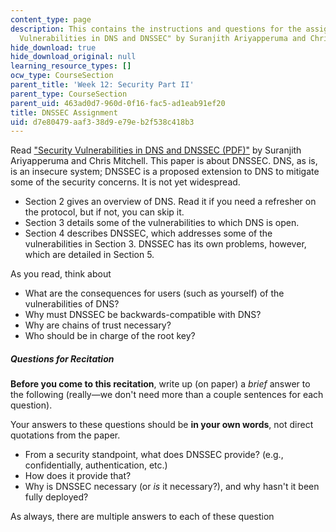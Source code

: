 ```yaml
---
content_type: page
description: This contains the instructions and questions for the assignment on "Security
  Vulnerabilities in DNS and DNSSEC" by Suranjith Ariyapperuma and Chris Mitchell.
hide_download: true
hide_download_original: null
learning_resource_types: []
ocw_type: CourseSection
parent_title: 'Week 12: Security Part II'
parent_type: CourseSection
parent_uid: 463ad0d7-960d-0f16-fac5-ad1eab91ef20
title: DNSSEC Assignment
uid: d7e80479-aaf3-38d9-e79e-b2f538c418b3
---
```


Read ["Security Vulnerabilities in DNS and DNSSEC (PDF)"](http://www.chrismitchell.net/svidad.pdf) by Suranjith Ariyapperuma and Chris Mitchell. This paper is about DNSSEC. DNS, as is, is an insecure system; DNSSEC is a proposed extension to DNS to mitigate some of the security concerns. It is not yet widespread.

*   Section 2 gives an overview of DNS. Read it if you need a refresher on the protocol, but if not, you can skip it.
*   Section 3 details some of the vulnerabilities to which DNS is open.
*   Section 4 describes DNSSEC, which addresses some of the vulnerabilities in Section 3. DNSSEC has its own problems, however, which are detailed in Section 5.

As you read, think about

*   What are the consequences for users (such as yourself) of the vulnerabilities of DNS?
*   Why must DNSSEC be backwards-compatible with DNS?
*   Why are chains of trust necessary?
*   Who should be in charge of the root key?

##### Questions for Recitation

**Before you come to this recitation**, write up (on paper) a _brief_ answer to the following (really—we don't need more than a couple sentences for each question). 

Your answers to these questions should be **in your own words**, not direct quotations from the paper.

*   From a security standpoint, what does DNSSEC provide? (e.g., confidentially, authentication, etc.)
*   How does it provide that?
*   Why is DNSSEC necessary (or _is_ it necessary?), and why hasn't it been fully deployed?

As always, there are multiple answers to each of these question